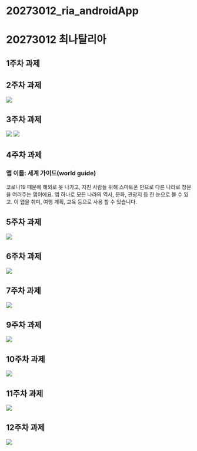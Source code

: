# 20273012_ria_androidApp
# 20273012 최나탈리아

## 1주차 과제

## 2주차 과제
  <img width="" height="" src="./png/20273012_최나탈리아.png"></img>
  
## 3주차 과제
  <img width="" height="" src="./png/20273012_최나탈리아_3-1.png"></img>
  <img width="" height="" src="./png/20273012_최나탈리아_3-2.png"></img>

## 4주차 과제

### 앱 이름: 세계 가이드(world guide)
코로나19 때문에 해외로 못 나가고, 지친 사람들 위해 스마트폰 만으로 다른 나라로 창문을 여러주는 앱이에요. 
앱 하나로 모든 나라의 역사, 문화, 관광지 등 한 눈으로 볼 수 있고. 
이 앱을 취미, 여행 계획, 교육 등으로 사용 할 수 있습니다.

## 5주차 과제
  <img width="" height="" src="./png/20273012_최나탈리아_5.png"></img>

## 6주차 과제
  <img width="" height="" src="./png/20273012_최나탈리아_6.png"></img>

## 7주차 과제
  <img width="" height="" src="./png/20273012_최나탈리아_7.png"></img>

## 9주차 과제
  <img width="" height="" src="./png/20273012_최나탈리아_9.png"></img>

## 10주차 과제
  <img width="" height="" src="./png/20273012_최나탈리아_10.png"></img>
  
## 11주차 과제
  <img width="" height="" src="./png/20273012_최나탈리아_11.png"></img>
  
## 12주차 과제
  <img width="" height="" src="./png/20273012_최나탈리아_12.png"></img>
